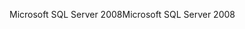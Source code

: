 <span data-ttu-id="eb9a4-101">Microsoft SQL Server 2008</span><span class="sxs-lookup"><span data-stu-id="eb9a4-101">Microsoft SQL Server 2008</span></span>